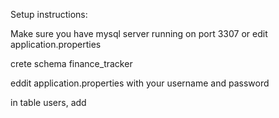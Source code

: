 Setup instructions:  

Make sure you have mysql server running on port 3307 or edit application.properties  

crete schema finance_tracker    

eddit application.properties with your username and password

in table users, add
